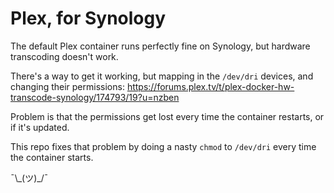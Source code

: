 # Plex, for Synology

The default Plex container runs perfectly fine on Synology, but hardware transcoding doesn't work.

There's a way to get it working, but mapping in the `/dev/dri` devices, and changing their permissions: https://forums.plex.tv/t/plex-docker-hw-transcode-synology/174793/19?u=nzben

Problem is that the permissions get lost every time the container restarts, or if it's updated.

This repo fixes that problem by doing a nasty `chmod` to `/dev/dri` every time the container starts.

¯\\\_(ツ)\_/¯
